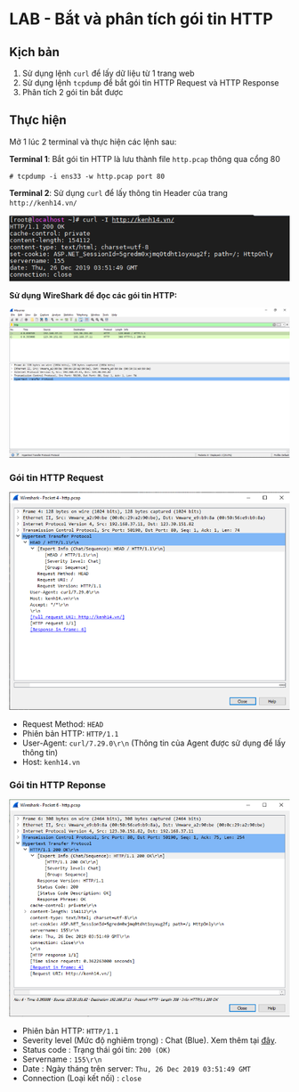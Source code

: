 # LAB - Bắt và phân tích gói tin HTTP

## Kịch bản
1. Sử dụng lệnh `curl` để lấy dữ liệu từ 1 trang web
2. Sử dụng lệnh `tcpdump` để bắt gói tin HTTP Request và HTTP Response
3. Phân tích 2 gói tin bắt được

## Thực hiện
Mở 1 lúc 2 terminal và thực hiện các lệnh sau:

**Terminal 1**: Bắt gói tin HTTP là lưu thành file `http.pcap` thông qua cổng 80
```
# tcpdump -i ens33 -w http.pcap port 80 
```

**Terminal 2**: Sử dụng `curl` để lấy thông tin Header của trang `http://kenh14.vn/`

<img src = "..\images\Screenshot_12.png">

**Sử dụng WireShark để đọc các gói tin HTTP:**

<img src ="..\images\Screenshot_13.png">


### Gói tin HTTP Request
<img src = "..\images\Screenshot_14.png">

- Request Method: `HEAD`
- Phiên bản HTTP: `HTTP/1.1`
- User-Agent: `curl/7.29.0\r\n` (Thông tin của Agent được sử dụng để lấy thông tin)
- Host: `kenh14.vn`

### Gói tin HTTP Reponse
<img src = "..\images\Screenshot_15.png">

- Phiên bản HTTP: `HTTP/1.1`
- Severity level (Mức độ nghiêm trọng) : Chat (Blue).
Xem thêm tại [đây](https://www.wireshark.org/docs/wsug_html_chunked/ChAdvExpert.html).
- Status code : Trạng thái gói tin: `200 (OK)`
- Servername : `155\r\n`
- Date : Ngày tháng trên server: `Thu, 26 Dec 2019 03:51:49 GMT`
- Connection (Loại kết nối) : `close`
